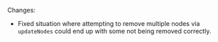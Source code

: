 Changes:

* Fixed situation where attempting to remove multiple nodes via `updateNodes` could end up with some not being removed
  correctly.
